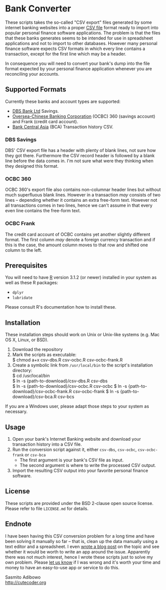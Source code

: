 # Bank Converter

These scripts takes the so-called "CSV export" files generated by some internet banking websites into a proper [CSV file](http://en.wikipedia.org/wiki/Comma-separated_values) format ready to import into popular personal finance software applications. The problem is that the files that these banks generates seems to be intended for use in spreadsheet applications and not to import to other databases. However many personal finance software expects CSV formats in which every line contains a transaction, except for the first line which may be a header. 

In consequence you will need to convert your bank's dump into the file format expected by your personal finance application whenever you are reconciling your accounts.

## Supported Formats

Currently these banks and account types are supported:

 - [DBS Bank Ltd](http://en.wikipedia.org/wiki/DBS_Bank) Savings.
 - [Oversea-Chinese Banking Corporation](http://en.wikipedia.org/wiki/Oversea-Chinese_Banking_Corporation) (OCBC) 360 (savings account) and Frank (credit card account).
 - [Bank Central Asia](https://en.wikipedia.org/wiki/Bank_Central_Asia) (BCA) Transaction history CSV.

### DBS Savings

DBS' CSV export file has a header with plenty of blank lines, not sure how they got there. Furthermore the CSV record header is followed by a blank line before the data comes in. I'm not sure what were they thinking when they designed this format.

### OCBC 360

OCBC 360's export file also contains non-columnar header lines but without much superfluous blank lines. However in a transaction _may_ consists of two lines – depending whether it contains an extra free-form text. However not all transactions comes in two lines, hence we can't assume in that every even line contains the free-form text.

### OCBC Frank

The credit card account of OCBC contains yet another slightly different format.  The first column _may_ denote a foreign currency transaction and if this is the case, the amount column moves to that row and shifted one column to the left.

## Prerequisites
You will need to have [R](http://cran.r-project.org) version 3.1.2 (or newer) installed in your system as well as these R packages:

 - `dplyr`
 - `lubridate`

Please consult R's documentation how to install these.

## Installation
These installation steps should work on Unix or Unix-like systems (e.g. Mac OS X, Linux, or BSD).

 1. Download the repository
 2. Mark the scripts as executable:   
	$ chmod a+x csv-dbs.R csv-ocbc.R csv-ocbc-frank.R
 3. Create a symbolic link from `/usr/local/bin` to the script's installation directory:  
	$ cd /usr/local/bin  
	$ ln -s {path-to-download}/csv-dbs.R csv-dbs  
	$ ln -s {path-to-download}/csv-ocbc.R csv-ocbc
	$ ln -s {path-to-download}/csv-ocbc-frank.R csv-ocbc-frank
	$ ln -s {path-to-download}/csv-bca.R csv-bcs

If you are a Windows user, please adapt those steps to your system as necessary.

## Usage
  1. Open your bank's Internet Banking website and download your transaction history into a CSV file.
  2. Run the conversion script against it, either `csv-dbs`, `csv-ocbc`, `csv-ocbc-frank` or `csv-bca`
      - The first argument is your bank's CSV file as input.
      - The second argument is where to write the processed CSV output.
  3. Import the resulting CSV output into your favorite personal finance software.

## License
These scripts are provided under the BSD 2-clause open source license. Please refer to file `LICENSE.md` for details.

## Endnote
I have been having this CSV conversion problem for a long time and have been solving it manually so far – that is, clean up the data manually using a text editor and a spreadsheet. I even [wrote a blog post](http://basilsalad.com/labs/reconciling-bank-accounts-painful/) on the topic and see whether it would be worth to write an app around the issue. Apparently there was not much interest, hence I wrote these scripts just to solve my own problem. Please [let us know](http://basilsalad.com/about/contact/) if I was wrong and it's worth your time and money to have an easy-to-use app or service to do this.

Sasmito Adibowo  
http://cutecoder.org


